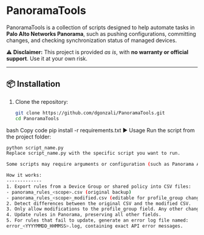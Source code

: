 # PanoramaTools

PanoramaTools is a collection of scripts designed to help automate tasks in **Palo Alto Networks Panorama**, such as pushing configurations, committing changes, and checking synchronization status of managed devices.  

⚠️ **Disclaimer:** This project is provided *as is*, with **no warranty or official support**. Use it at your own risk.  

---

## 📦 Installation

1. Clone the repository:
   ```bash
   git clone https://github.com/dgonzali/PanoramaTools.git
   cd PanoramaTools

bash
Copy code
pip install -r requirements.txt
▶️ Usage
Run the script from the project folder:

   ```bash
   python script_name.py
   Replace script_name.py with the specific script you want to run.

Some scripts may require arguments or configuration (such as Panorama API credentials, device groups, or template names). Refer to the comments inside each script for usage details.

How it works:
-------------
1. Export rules from a Device Group or shared policy into CSV files:
   - panorama_rules_<scope>.csv (original backup)
   - panorama_rules_<scope>_modified.csv (editable for profile_group changes)
2. Detect differences between the original CSV and the modified CSV.
3. Only allow modifications to the profile_group field. Any other change aborts the script.
4. Update rules in Panorama, preserving all other fields.
5. For rules that fail to update, generate an error log file named:
   error_<YYYYMMDD_HHMMSS>.log, containing exact API error messages.



